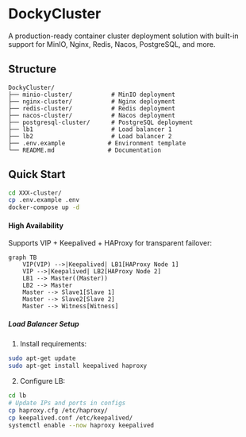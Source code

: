 # DockyCluster

A production-ready container cluster deployment solution with built-in support for MinIO, Nginx, Redis, Nacos, PostgreSQL, and more.


## Structure

```
DockyCluster/
├── minio-cluster/           # MinIO deployment
├── nginx-cluster/           # Nginx deployment
├── redis-cluster/           # Redis deployment
├── nacos-cluster/           # Nacos deployment
├── postgresql-cluster/      # PostgreSQL deployment
├── lb1                      # Load balancer 1
├── lb2                      # Load balancer 2
├── .env.example            # Environment template
└── README.md               # Documentation
```

## Quick Start

```bash
cd XXX-cluster/
cp .env.example .env
docker-compose up -d
```

#### High Availability

Supports VIP + Keepalived + HAProxy for transparent failover:

```mermaid
graph TB
    VIP(VIP) -->|Keepalived| LB1[HAProxy Node 1]
    VIP -->|Keepalived| LB2[HAProxy Node 2]
    LB1 --> Master((Master))
    LB2 --> Master
    Master --> Slave1[Slave 1]
    Master --> Slave2[Slave 2]
    Master --> Witness[Witness]
```

##### Load Balancer Setup

1. Install requirements:
```bash
sudo apt-get update
sudo apt-get install keepalived haproxy
```

2. Configure LB:
```bash
cd lb
# Update IPs and ports in configs
cp haproxy.cfg /etc/haproxy/
cp keepalived.conf /etc/keepalived/
systemctl enable --now haproxy keepalived
```
